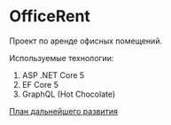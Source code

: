 # OfficeRent

Проект по аренде офисных помещений.

Используемые технологии:
1. ASP .NET Core 5
2. EF Core 5
3. GraphQL (Hot Chocolate)

[План дальнейшего развития](https://github.com/HiKoLaaa/OfficeRent/issues)
